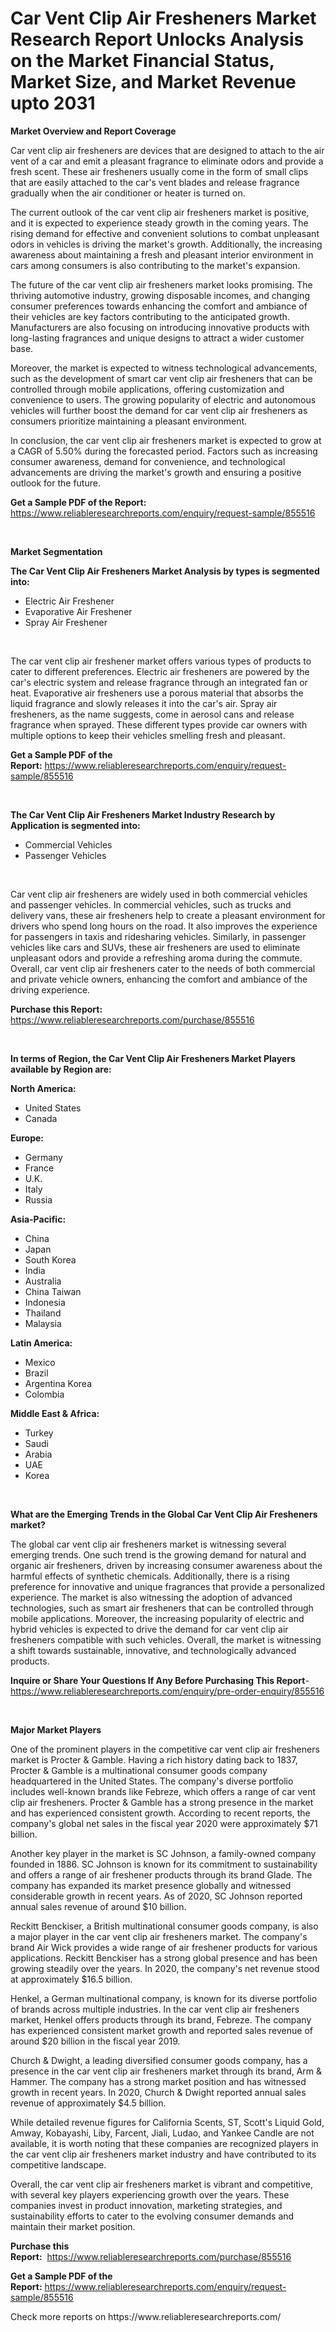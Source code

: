 <p><h1>Car Vent Clip Air Fresheners Market Research Report Unlocks Analysis on the Market Financial Status, Market Size, and Market Revenue upto 2031</h1></p><p><strong>Market Overview and Report Coverage</strong></p>
<p><p>Car vent clip air fresheners are devices that are designed to attach to the air vent of a car and emit a pleasant fragrance to eliminate odors and provide a fresh scent. These air fresheners usually come in the form of small clips that are easily attached to the car's vent blades and release fragrance gradually when the air conditioner or heater is turned on.</p><p>The current outlook of the car vent clip air fresheners market is positive, and it is expected to experience steady growth in the coming years. The rising demand for effective and convenient solutions to combat unpleasant odors in vehicles is driving the market's growth. Additionally, the increasing awareness about maintaining a fresh and pleasant interior environment in cars among consumers is also contributing to the market's expansion.</p><p>The future of the car vent clip air fresheners market looks promising. The thriving automotive industry, growing disposable incomes, and changing consumer preferences towards enhancing the comfort and ambiance of their vehicles are key factors contributing to the anticipated growth. Manufacturers are also focusing on introducing innovative products with long-lasting fragrances and unique designs to attract a wider customer base.</p><p>Moreover, the market is expected to witness technological advancements, such as the development of smart car vent clip air fresheners that can be controlled through mobile applications, offering customization and convenience to users. The growing popularity of electric and autonomous vehicles will further boost the demand for car vent clip air fresheners as consumers prioritize maintaining a pleasant environment.</p><p>In conclusion, the car vent clip air fresheners market is expected to grow at a CAGR of 5.50% during the forecasted period. Factors such as increasing consumer awareness, demand for convenience, and technological advancements are driving the market's growth and ensuring a positive outlook for the future.</p></p>
<p><strong>Get a Sample PDF of the Report:</strong> <a href="https://www.reliableresearchreports.com/enquiry/request-sample/855516">https://www.reliableresearchreports.com/enquiry/request-sample/855516</a></p>
<p>&nbsp;</p>
<p><strong>Market Segmentation</strong></p>
<p><strong>The Car Vent Clip Air Fresheners Market Analysis by types is segmented into:</strong></p>
<p><ul><li>Electric Air Freshener</li><li>Evaporative Air Freshener</li><li>Spray Air Freshener</li></ul></p>
<p>&nbsp;</p>
<p><p>The car vent clip air freshener market offers various types of products to cater to different preferences. Electric air fresheners are powered by the car's electric system and release fragrance through an integrated fan or heat. Evaporative air fresheners use a porous material that absorbs the liquid fragrance and slowly releases it into the car's air. Spray air fresheners, as the name suggests, come in aerosol cans and release fragrance when sprayed. These different types provide car owners with multiple options to keep their vehicles smelling fresh and pleasant.</p></p>
<p><strong>Get a Sample PDF of the Report:</strong>&nbsp;<a href="https://www.reliableresearchreports.com/enquiry/request-sample/855516">https://www.reliableresearchreports.com/enquiry/request-sample/855516</a></p>
<p>&nbsp;</p>
<p><strong>The Car Vent Clip Air Fresheners Market Industry Research by Application is segmented into:</strong></p>
<p><ul><li>Commercial Vehicles</li><li>Passenger Vehicles</li></ul></p>
<p>&nbsp;</p>
<p><p>Car vent clip air fresheners are widely used in both commercial vehicles and passenger vehicles. In commercial vehicles, such as trucks and delivery vans, these air fresheners help to create a pleasant environment for drivers who spend long hours on the road. It also improves the experience for passengers in taxis and ridesharing vehicles. Similarly, in passenger vehicles like cars and SUVs, these air fresheners are used to eliminate unpleasant odors and provide a refreshing aroma during the commute. Overall, car vent clip air fresheners cater to the needs of both commercial and private vehicle owners, enhancing the comfort and ambiance of the driving experience.</p></p>
<p><strong>Purchase this Report:</strong>&nbsp; <a href="https://www.reliableresearchreports.com/purchase/855516">https://www.reliableresearchreports.com/purchase/855516</a></p>
<p>&nbsp;</p>
<p><strong>In terms of Region, the Car Vent Clip Air Fresheners Market Players available by Region are:</strong></p>
<p>
    <p> <strong> North America: </strong>
        <ul>
            <li>United States</li>
            <li>Canada</li>
        </ul>
        </p> 
    <p> <strong> Europe: </strong>
        <ul>
            <li>Germany</li>
            <li>France</li>
            <li>U.K.</li>
            <li>Italy</li>
            <li>Russia</li>
        </ul>
        </p> 
    <p> <strong> Asia-Pacific: </strong>
        <ul>
            <li>China</li>
            <li>Japan</li>
            <li>South Korea</li>
            <li>India</li>
            <li>Australia</li>
            <li>China Taiwan</li>
            <li>Indonesia</li>
            <li>Thailand</li>
            <li>Malaysia</li>
        </ul>
        </p> 
    <p> <strong> Latin America: </strong>
        <ul>
            <li>Mexico</li>
            <li>Brazil</li>
            <li>Argentina Korea</li>
            <li>Colombia</li>
        </ul>
        </p> 
    <p> <strong> Middle East & Africa: </strong>
        <ul>
            <li>Turkey</li>
            <li>Saudi</li>
            <li>Arabia</li>
            <li>UAE</li>
            <li>Korea</li>
        </ul>
    </p>
    </p>
<p>&nbsp;</p>
<p><strong>What are the Emerging Trends in the Global Car Vent Clip Air Fresheners market?</strong></p>
<p><p>The global car vent clip air fresheners market is witnessing several emerging trends. One such trend is the growing demand for natural and organic air fresheners, driven by increasing consumer awareness about the harmful effects of synthetic chemicals. Additionally, there is a rising preference for innovative and unique fragrances that provide a personalized experience. The market is also witnessing the adoption of advanced technologies, such as smart air fresheners that can be controlled through mobile applications. Moreover, the increasing popularity of electric and hybrid vehicles is expected to drive the demand for car vent clip air fresheners compatible with such vehicles. Overall, the market is witnessing a shift towards sustainable, innovative, and technologically advanced products.</p></p>
<p><strong>Inquire or Share Your Questions If Any Before Purchasing This Report</strong>- <a href="https://www.reliableresearchreports.com/enquiry/pre-order-enquiry/855516">https://www.reliableresearchreports.com/enquiry/pre-order-enquiry/855516</a></p>
<p>&nbsp;</p>
<p><strong>Major Market Players</strong></p>
<p><p>One of the prominent players in the competitive car vent clip air fresheners market is Procter & Gamble. Having a rich history dating back to 1837, Procter & Gamble is a multinational consumer goods company headquartered in the United States. The company's diverse portfolio includes well-known brands like Febreze, which offers a range of car vent clip air fresheners. Procter & Gamble has a strong presence in the market and has experienced consistent growth. According to recent reports, the company's global net sales in the fiscal year 2020 were approximately $71 billion.</p><p>Another key player in the market is SC Johnson, a family-owned company founded in 1886. SC Johnson is known for its commitment to sustainability and offers a range of air freshener products through its brand Glade. The company has expanded its market presence globally and witnessed considerable growth in recent years. As of 2020, SC Johnson reported annual sales revenue of around $10 billion.</p><p>Reckitt Benckiser, a British multinational consumer goods company, is also a major player in the car vent clip air fresheners market. The company's brand Air Wick provides a wide range of air freshener products for various applications. Reckitt Benckiser has a strong global presence and has been growing steadily over the years. In 2020, the company's net revenue stood at approximately $16.5 billion.</p><p>Henkel, a German multinational company, is known for its diverse portfolio of brands across multiple industries. In the car vent clip air fresheners market, Henkel offers products through its brand, Febreze. The company has experienced consistent market growth and reported sales revenue of around $20 billion in the fiscal year 2019.</p><p>Church & Dwight, a leading diversified consumer goods company, has a presence in the car vent clip air fresheners market through its brand, Arm & Hammer. The company has a strong market position and has witnessed growth in recent years. In 2020, Church & Dwight reported annual sales revenue of approximately $4.5 billion.</p><p>While detailed revenue figures for California Scents, ST, Scott's Liquid Gold, Amway, Kobayashi, Liby, Farcent, Jiali, Ludao, and Yankee Candle are not available, it is worth noting that these companies are recognized players in the car vent clip air fresheners market industry and have contributed to its competitive landscape.</p><p>Overall, the car vent clip air fresheners market is vibrant and competitive, with several key players experiencing growth over the years. These companies invest in product innovation, marketing strategies, and sustainability efforts to cater to the evolving consumer demands and maintain their market position.</p></p>
<p><strong>Purchase this Report:</strong>&nbsp;&nbsp;<a href="https://www.reliableresearchreports.com/purchase/855516">https://www.reliableresearchreports.com/purchase/855516</a></p>
<p></p>
<p><strong>Get a Sample PDF of the Report:</strong>&nbsp;<a href="https://www.reliableresearchreports.com/enquiry/request-sample/855516">https://www.reliableresearchreports.com/enquiry/request-sample/855516</a></p>
<p>Check more reports on https://www.reliableresearchreports.com/</p>